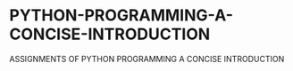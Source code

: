 # PYTHON-PROGRAMMING-A-CONCISE-INTRODUCTION
ASSIGNMENTS OF PYTHON PROGRAMMING A CONCISE INTRODUCTION
